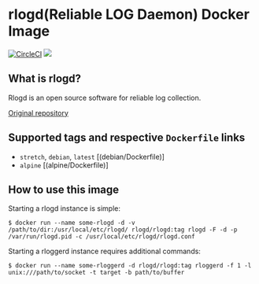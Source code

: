 rlogd(Reliable LOG Daemon) Docker Image
====

[![CircleCI](https://circleci.com/gh/yokogawa-k/rlogd-docker/tree/master.svg?style=svg)](https://circleci.com/gh/yokogawa-k/rlogd-docker/tree/master)
[![](https://images.microbadger.com/badges/image/rlogd/rlogd.svg)](https://microbadger.com/images/rlogd/rlogd "Get your own image badge on microbadger.com")

## What is rlogd?

Rlogd is an open source software for reliable log collection.

[Original repository](https://github.com/pandax381/rlogd)

## Supported tags and respective `Dockerfile` links

- `stretch`, `debian`, `latest` [(debian/Dockerfile)]
- `alpine` [(alpine/Dockerfile)]

## How to use this image

Starting a rlogd instance is simple:

```
$ docker run --name some-rlogd -d -v /path/to/dir:/usr/local/etc/rlogd/ rlogd/rlogd:tag rlogd -F -d -p /var/run/rlogd.pid -c /usr/local/etc/rlogd/rlogd.conf
```

Starting a rloggerd instance requires additional commands:

```
$ docker run --name some-rloggerd -d rlogd/rlogd:tag rloggerd -f 1 -l unix:///path/to/socket -t target -b path/to/buffer
```
